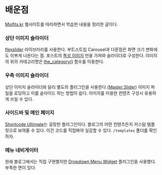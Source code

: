# 배운점

[Misfits.kr](http://misfits.kr/) 웹사이트를 따라하면서 학습한 내용을 정리한 글이다.

### 상단 이미지 슬라이더

[flexslider](http://www.woothemes.com/flexslider/) 라이브러리를 사용한다. 부트스트립 Carousel과 다른점은 화면 크기
변화에도 이쁘게 나온다는 점. 포스트의 [특성 이미지](http://stackoverflow.com/questions/11261883/how-to-get-wordpress-post-featured-image-url)
만을 가져와 슬라이더로 구성한다. 이미지의 위의 카테고리명은 [the_category()](http://codex.wordpress.org/Function_Reference/the_category) 
함수를 이용한다.  

### 우측 이미지 슬라이더

상단 이미지 슬라이더와 달리 별도의 플러그인을 사용한다.([Master Slider](https://wordpress.org/plugins/master-slider/))
이미지 파일을 로딩하고 이를 슬라이드 하는 방법이 쉽다. 이미지를 이용한 컨텐츠 구성시 유용하게 쓰일 수 있다.

### 사이드바 및 메인 페이지

[Shortcode Ultimate](https://wordpress.org/plugins/shortcodes-ultimate/)는 굉장한 플러그인이다. 블로그의 어떤 
 컨텐츠든지 커스텀 템플릿으로 보여줄 수 있다. 이건 코드를 직접봐야 실감할 수 있다. ```/templates``` 폴더를 확인하자.
 
### 메뉴 네비게이터

원래 블로그에서는 직접 구현했지만 [Dropdown Menu Widget](https://wordpress.org/plugins/dropdown-menu-widget/) 
플러그인을 사용했다. 부족한 면이 있다.
